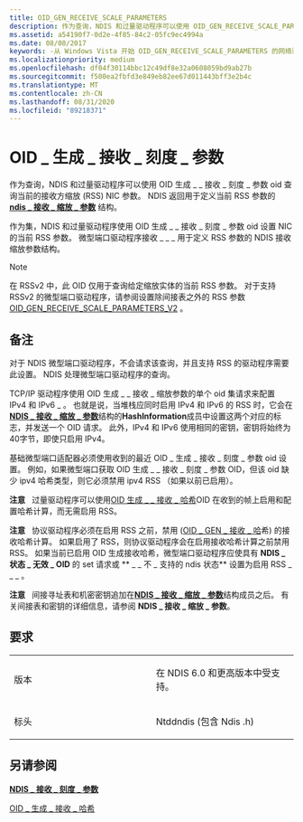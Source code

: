```yaml
---
title: OID_GEN_RECEIVE_SCALE_PARAMETERS
description: 作为查询，NDIS 和过量驱动程序可以使用 OID_GEN_RECEIVE_SCALE_PARAMETERS OID 来查询 NIC 的当前接收方缩放 (RSS) 参数。
ms.assetid: a54190f7-0d2e-4f85-84c2-05fc9ec4994a
ms.date: 08/08/2017
keywords: -从 Windows Vista 开始 OID_GEN_RECEIVE_SCALE_PARAMETERS 的网络驱动程序
ms.localizationpriority: medium
ms.openlocfilehash: df04f30114bbc12c49df8e32a0608059bd9ab27b
ms.sourcegitcommit: f500ea2fbfd3e849eb82ee67d011443bff3e2b4c
ms.translationtype: MT
ms.contentlocale: zh-CN
ms.lasthandoff: 08/31/2020
ms.locfileid: "89218371"
---
```

# <a name="oid_gen_receive_scale_parameters"></a>OID \_ 生成 \_ 接收 \_ 刻度 \_ 参数


作为查询，NDIS 和过量驱动程序可以使用 OID 生成 \_ \_ 接收 \_ 刻度 \_ 参数 oid 查询当前的接收方缩放 (RSS) NIC 参数。 NDIS 返回用于定义当前 RSS 参数的 [**ndis \_ 接收 \_ 缩放 \_ 参数**](/windows-hardware/drivers/ddi/ntddndis/ns-ntddndis-_ndis_receive_scale_parameters) 结构。

作为集，NDIS 和过量驱动程序使用 OID 生成 \_ \_ 接收 \_ 刻度 \_ 参数 oid 设置 NIC 的当前 RSS 参数。 微型端口驱动程序接收 \_ \_ \_ 用于定义 RSS 参数的 NDIS 接收缩放参数结构。

> [!NOTE]
> 在 RSSv2 中，此 OID 仅用于查询给定缩放实体的当前 RSS 参数。 对于支持 RSSv2 的微型端口驱动程序，请参阅设置除间接表之外的 RSS 参数 [OID_GEN_RECEIVE_SCALE_PARAMETERS_V2](oid-gen-receive-scale-parameters-v2.md) 。

<a name="remarks"></a>备注
-------

对于 NDIS 微型端口驱动程序，不会请求该查询，并且支持 RSS 的驱动程序需要此设置。 NDIS 处理微型端口驱动程序的查询。

TCP/IP 驱动程序使用 OID 生成 \_ \_ 接收 \_ 缩放参数的单个 oid 集请求来配置 IPv4 和 IPv6 \_ 。 也就是说，当堆栈应同时启用 IPv4 和 IPv6 的 RSS 时，它会在[**NDIS \_ 接收 \_ 缩放 \_ 参数**](/windows-hardware/drivers/ddi/ntddndis/ns-ntddndis-_ndis_receive_scale_parameters)结构的**HashInformation**成员中设置这两个对应的标志，并发送一个 OID 请求。 此外，IPv4 和 IPv6 使用相同的密钥，密钥将始终为40字节，即使只启用 IPv4。

基础微型端口适配器必须使用收到的最近 OID \_ 生成 \_ 接收 \_ 刻度 \_ 参数 oid 设置。 例如，如果微型端口获取 OID 生成 \_ \_ 接收 \_ 刻度 \_ 参数 OID，但该 oid 缺少 ipv4 哈希类型，则它必须禁用 ipv4 RSS （如果以前已启用）。

**注意**   过量驱动程序可以使用[OID 生成 \_ \_ 接收 \_ 哈希](oid-gen-receive-hash.md)OID 在收到的帧上启用和配置哈希计算，而无需启用 RSS。

 

**注意**   协议驱动程序必须在启用 RSS 之前，禁用 ([OID \_ GEN \_ 接收 \_ 哈](oid-gen-receive-hash.md)希) 的接收哈希计算。 如果启用了 RSS，则协议驱动程序会在启用接收哈希计算之前禁用 RSS。 如果当前已启用 OID 生成接收哈希，微型端口驱动程序应使具有 **NDIS \_ 状态 \_ 无效 \_ OID** 的 set 请求或 ** \_ \_ 不 \_ 支持的 ndis 状态** 设置为启用 RSS \_ \_ \_ 。

 

**注意**   间接寻址表和机密密钥追加在[**NDIS \_ 接收 \_ 缩放 \_ 参数**](/windows-hardware/drivers/ddi/ntddndis/ns-ntddndis-_ndis_receive_scale_parameters)结构成员之后。 有关间接表和密钥的详细信息，请参阅 **NDIS \_ 接收 \_ 缩放 \_ 参数**。

 

<a name="requirements"></a>要求
------------

<table>
<colgroup>
<col width="50%" />
<col width="50%" />
</colgroup>
<tbody>
<tr class="odd">
<td><p>版本</p></td>
<td><p>在 NDIS 6.0 和更高版本中受支持。</p></td>
</tr>
<tr class="even">
<td><p>标头</p></td>
<td>Ntddndis (包含 Ndis .h) </td>
</tr>
</tbody>
</table>

## <a name="see-also"></a>另请参阅


[**NDIS \_ 接收 \_ 刻度 \_ 参数**](/windows-hardware/drivers/ddi/ntddndis/ns-ntddndis-_ndis_receive_scale_parameters)

[OID \_ 生成 \_ 接收 \_ 哈希](oid-gen-receive-hash.md)

 

